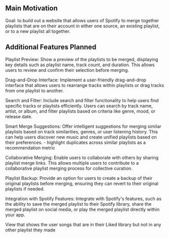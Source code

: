 ## Main Motivation
Goal: to build out a website that allows users of Spotify to merge together playlists that are on their account in either one source, an existing playlist, or to a new playlist all together.

## Additional Features Planned


Playlist Preview: Show a preview of the playlists to be merged, displaying key details such as playlist name, track count, and duration. This allows users to review and confirm their selection before merging.

Drag-and-Drop Interface: Implement a user-friendly drag-and-drop interface that allows users to rearrange tracks within playlists or drag tracks from one playlist to another.

Search and Filter: Include search and filter functionality to help users find specific tracks or playlists efficiently. Users can search by track name, artist, or album, and filter playlists based on criteria like genre, mood, or release date.

Smart Merge Suggestions: Offer intelligent suggestions for merging similar playlists based on track similarities, genres, or user listening history. This can help users discover new music and create unified playlists based on their preferences.
    - highlight duplicates across similar playlists as a recommendation metric

Collaborative Merging: Enable users to collaborate with others by sharing playlist merge links. This allows multiple users to contribute to a collaborative playlist merging process for collective curation.

Playlist Backup: Provide an option for users to create a backup of their original playlists before merging, ensuring they can revert to their original playlists if needed.

Integration with Spotify Features: Integrate with Spotify's features, such as the ability to save the merged playlist to their Spotify library, share the merged playlist on social media, or play the merged playlist directly within your app.

View that shows the user songs that are in their Liked library but not in any other playlist they made
